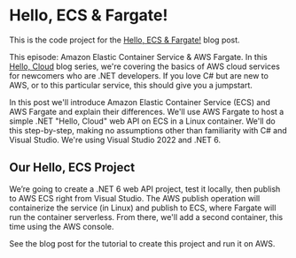 # Hello, ECS & Fargate!

This is the code project for the [Hello, ECS & Fargate!](https://davidpallmann.hashnode.dev/hello-ecs-and-fargate) blog post. 

This episode: Amazon Elastic Container Service & AWS Fargate. In this [Hello, Cloud](https://davidpallmann.hashnode.dev/hello-cloud) blog series, we're covering the basics of AWS cloud services for newcomers who are .NET developers. If you love C# but are new to AWS, or to this particular service, this should give you a jumpstart.

In this post we'll introduce Amazon Elastic Container Service (ECS) and AWS Fargate and explain their differences. We'll use AWS Fargate to host a simple .NET "Hello, Cloud" web API on ECS in a Linux container. We'll do this step-by-step, making no assumptions other than familiarity with C# and Visual Studio. We're using Visual Studio 2022 and .NET 6.

## Our Hello, ECS Project

We’re going to create a .NET 6 web API project, test it locally, then publish to AWS ECS right from Visual Studio. The AWS publish operation will containerize the service (in Linux) and publish to ECS, where Fargate will run the container serverless. From there, we'll add a second container, this time using the AWS console.

See the blog post for the tutorial to create this project and run it on AWS.

